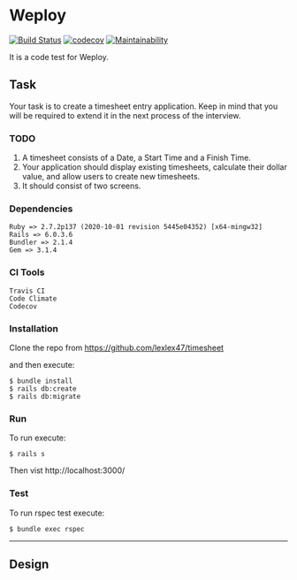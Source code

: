 # Weploy

[![Build Status](https://travis-ci.org/lexlex47/timesheet.svg?branch=main)](https://travis-ci.org/lexlex47/timesheet)
[![codecov](https://codecov.io/gh/lexlex47/timesheet/branch/main/graph/badge.svg?token=3idyfQden5)](https://codecov.io/gh/lexlex47/timesheet)
[![Maintainability](https://api.codeclimate.com/v1/badges/6b3afef29f340675818c/maintainability)](https://codeclimate.com/github/lexlex47/timesheet/maintainability)

It is a code test for Weploy.

## Task

Your task is to create a timesheet entry application. Keep in mind that you will be required to extend it in the next process of the interview.

### TODO

1.  A timesheet consists of a Date, a Start Time and a Finish Time.
2.  Your application should display existing timesheets, calculate their dollar value, and allow users to create new timesheets.
3.  It should consist of two screens.

### Dependencies

    Ruby => 2.7.2p137 (2020-10-01 revision 5445e04352) [x64-mingw32]
    Rails => 6.0.3.6
    Bundler => 2.1.4
    Gem => 3.1.4

### CI Tools

    Travis CI
    Code Climate
    Codecov

### Installation

Clone the repo from https://github.com/lexlex47/timesheet

and then execute:

    $ bundle install
    $ rails db:create
    $ rails db:migrate

### Run

To run execute:

    $ rails s

Then vist http://localhost:3000/

### Test

To run rspec test execute:

    $ bundle exec rspec

***

## Design